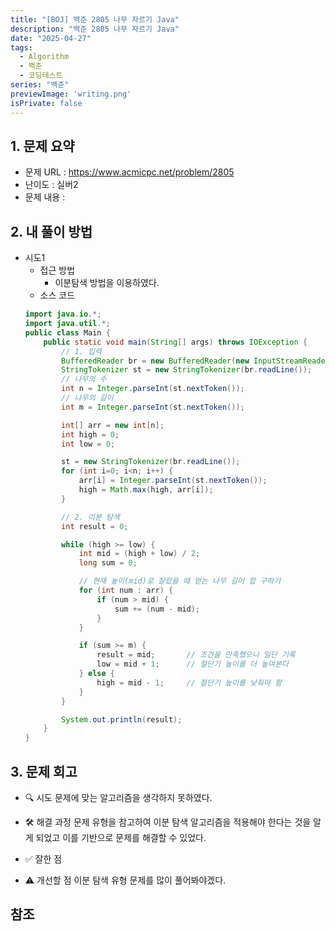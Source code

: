 ```yaml
---
title: "[BOJ] 백준 2805 나무 자르기 Java"
description: "백준 2805 나무 자르기 Java"
date: "2025-04-27"
tags:
  - Algorithm
  - 백준
  - 코딩테스트
series: "백준"
previewImage: 'writing.png'
isPrivate: false
---
```


## 1. 문제 요약
+ 문제 URL : https://www.acmicpc.net/problem/2805
+ 난이도 : 실버2 
+ 문제 내용 : 

## 2. 내 풀이 방법
+ 시도1
    + 접근 방법
        + 이분탐색 방법을 이용하였다.
    + 소스 코드
    ```java
    import java.io.*;
    import java.util.*;
    public class Main {
        public static void main(String[] args) throws IOException {
            // 1. 입력
            BufferedReader br = new BufferedReader(new InputStreamReader(System.in));
            StringTokenizer st = new StringTokenizer(br.readLine());
            // 나무의 수
            int n = Integer.parseInt(st.nextToken());
            // 나무의 길이
            int m = Integer.parseInt(st.nextToken());

            int[] arr = new int[n];
            int high = 0;
            int low = 0;

            st = new StringTokenizer(br.readLine());
            for (int i=0; i<n; i++) {
                arr[i] = Integer.parseInt(st.nextToken());
                high = Math.max(high, arr[i]);
            }

            // 2. 이분 탐색
            int result = 0;

            while (high >= low) {
                int mid = (high + low) / 2;
                long sum = 0;

                // 현재 높이(mid)로 잘랐을 때 얻는 나무 길이 합 구하기
                for (int num : arr) {
                    if (num > mid) {
                        sum += (num - mid);
                    }
                }

                if (sum >= m) {
                    result = mid;       // 조건을 만족했으니 일단 기록
                    low = mid + 1;      // 절단기 높이를 더 높여본다
                } else {
                    high = mid - 1;     // 절단기 높이를 낮춰야 함
                }
            }

            System.out.println(result);
        }
    }
    ```

## 3. 문제 회고
+ 🔍 시도
문제에 맞는 알고리즘을 생각하지 못하였다.

+ 🛠 해결 과정
문제 유형을 참고하여 이분 탐색 알고리즘을 적용해야 한다는 것을 알게 되었고 이를 기반으로 문제를 해결할 수 있었다.

+ ✅ 잘한 점

+ ⚠ 개선할 점
이분 탐색 유형 문제를 많이 풀어봐야겠다.

## 참조